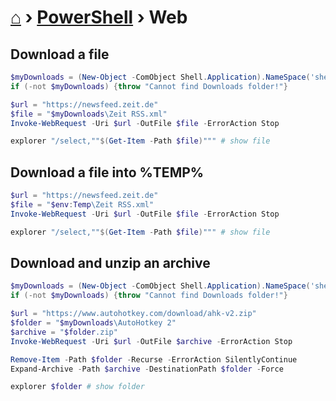 # [⌂](../README.md) › [PowerShell](../README.md#powershell) › Web


## Download a file

```powershell
$myDownloads = (New-Object -ComObject Shell.Application).NameSpace('shell:::{374DE290-123F-4565-9164-39C4925E467B}').Self.Path
if (-not $myDownloads) {throw "Cannot find Downloads folder!"}

$url = "https://newsfeed.zeit.de"
$file = "$myDownloads\Zeit RSS.xml"
Invoke-WebRequest -Uri $url -OutFile $file -ErrorAction Stop

explorer "/select,""$(Get-Item -Path $file)""" # show file
```

## Download a file into %TEMP%

```powershell
$url = "https://newsfeed.zeit.de"
$file = "$env:Temp\Zeit RSS.xml"
Invoke-WebRequest -Uri $url -OutFile $file -ErrorAction Stop

explorer "/select,""$(Get-Item -Path $file)""" # show file
```


## Download and unzip an archive

```powershell
$myDownloads = (New-Object -ComObject Shell.Application).NameSpace('shell:::{374DE290-123F-4565-9164-39C4925E467B}').Self.Path
if (-not $myDownloads) {throw "Cannot find Downloads folder!"}

$url = "https://www.autohotkey.com/download/ahk-v2.zip"
$folder = "$myDownloads\AutoHotkey 2"
$archive = "$folder.zip"
Invoke-WebRequest -Uri $url -OutFile $archive -ErrorAction Stop

Remove-Item -Path $folder -Recurse -ErrorAction SilentlyContinue
Expand-Archive -Path $archive -DestinationPath $folder -Force

explorer $folder # show folder
```
